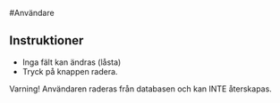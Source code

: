 #Användare
## Instruktioner
+ Inga fält kan ändras (låsta)
+ Tryck på knappen radera.

Varning! Användaren raderas från databasen och kan INTE återskapas.

